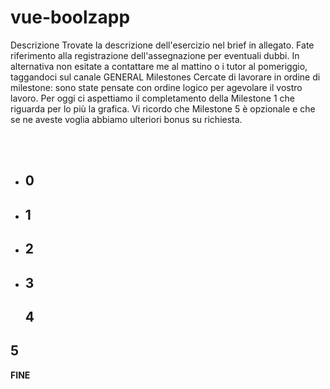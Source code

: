 # vue-boolzapp

Descrizione
Trovate la descrizione dell'esercizio nel brief in allegato. Fate riferimento alla registrazione dell'assegnazione per eventuali dubbi. In alternativa non esitate a contattare me al mattino o i tutor al pomeriggio, taggandoci sul canale GENERAL
Milestones
Cercate di lavorare in ordine di milestone: sono state pensate con ordine logico per agevolare il vostro lavoro. Per oggi ci aspettiamo il completamento della Milestone 1 che riguarda per lo più la grafica.
Vi ricordo che Milestone 5 è opzionale e che se ne aveste voglia abbiamo ulteriori bonus su richiesta.

<br>
<br>

- **0**
  - 
- **1**
  - 
- **2**
  - 
- **3**
  - 
  **4**
  - 
 **5**
  - 
**FINE**  